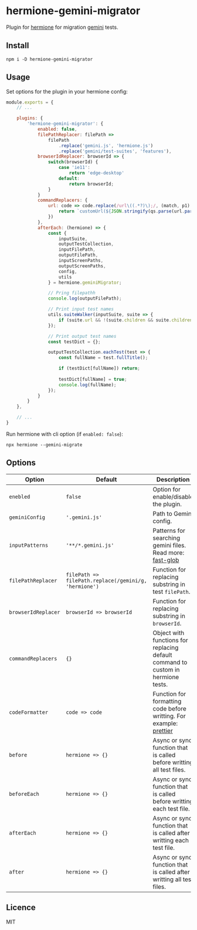 # hermione-gemini-migrator

Plugin for [hermione](https://github.com/gemini-testing/hermione) for migration [gemini](https://github.com/gemini-testing/gemini) tests.

## Install

```
npm i -D hermione-gemini-migrator
```

## Usage

Set options for the plugin in your hermione config:
```js
module.exports = {
    // ...

    plugins: {
        'hermione-gemini-migrator': {
            enabled: false,
            filePathReplacer: filePath =>
                filePath
                    .replace('gemini.js', 'hermione.js')
                    .replace('gemini/test-suites', 'features'),
            browserIdReplacer: browserId => {
                switch(browserId) {
                    case 'ie11':
                        return 'edge-desktop'
                    default:
                        return browserId;
                }
            }
            commandReplacers: {
                url: code => code.replace(/url\((.*?)\);/, (match, p1) => {
                    return `customUrl(${JSON.stringify(qs.parse(url.parse(p1.replace(/\"/g, '')).query))})`;
                })
            },
            afterEach: (hermione) => {
                const {
                    inputSuite,
                    outputTestCollection,
                    inputFilePath,
                    outputFilePath,
                    inputScreenPaths,
                    outputScreenPaths,
                    config,
                    utils
                } = hermione.geminiMigrator;

                // Pring filepathh
                console.log(outputFilePath);

                // Print input test names
                utils.suiteWalker(inputSuite, suite => {
                    if (suite.url && !(suite.children && suite.children.length)) console.log(suite.fullName);
                });

                // Print output test names
                const testDict = {};

                outputTestCollection.eachTest(test => {
                    const fullName = test.fullTitle();

                    if (testDict[fullName]) return;
                    
                    testDict[fullName] = true;
                    console.log(fullName);
                });
            }
        }
    },

    // ...
}
```

Run hermione with cli option (if `enabled: false`):
```
npx hermione --gemini-migrate
```


## Options

| Option | Default | Description |
| --- | --- | --- |
| `enebled` | `false` | Option for enable/disable the plugin. |
| `geminiConfig` | `'.gemini.js'` | Path to Gemini config. |
| `inputPatterns` | `'**/*.gemini.js'` | Patterns for searching gemini files. Read more: [fast-glob](https://github.com/mrmlnc/fast-glob)|
| `filePathReplacer` | `filePath => filePath.replace(/gemini/g, 'hermione')` | Function for replacing substring in test `filePath`. |
| `browserIdReplacer` | `browserId => browserId` | Function for replacing substring in `browserId`. |
| `commandReplacers` | `{}` | Object with functions for replacing default command to custom in hermione tests. |
| `codeFormatter` | `code => code` | Function for formatting code before writting. For example: [prettier](https://github.com/prettier/prettier) |
| `before` | `hermione => {}` | Async or sync function that is called before writting all test files. |
| `beforeEach` | `hermione => {}` | Async or sync function that is called before writting each test file. |
| `afterEach` | `hermione => {}` | Async or sync function that is called after writting each test file. |
| `after` | `hermione => {}` | Async or sync function that is called after writting all test files. |

## Licence

MIT
